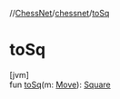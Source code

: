 //[ChessNet](../../index.md)/[chessnet](index.md)/[toSq](to-sq.md)

# toSq

[jvm]\
fun [toSq](to-sq.md)(m: [Move](-move/index.md)): [Square](-square/index.md)
